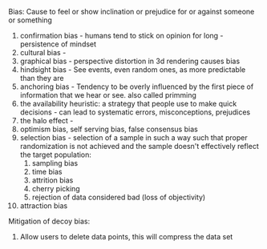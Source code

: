 

Bias: Cause to feel or show inclination or prejudice for or against someone or something
1. confirmation bias - humans tend to stick on opinion for long - persistence of mindset
2. cultural bias - 
3. graphical bias - perspective distortion in 3d rendering causes bias
5. hindsight bias - See events, even random ones, as more predictable than they are
6. anchoring bias - Tendency to be overly influenced by the first piece of information that we hear or see. also called primming
7. the availability heuristic: a strategy that people use to make quick decisions - can lead to systematic errors, misconceptions, prejudices
8. the halo effect - 
9. optimism bias, self serving bias, false consensus bias
10. selection bias - selection of a sample in such a way such that proper randomization is not achieved and the sample doesn't effectively reflect the target population:
	1. sampling bias
	2. time bias
	3. attrition bias
	4. cherry picking
	5. rejection of data considered bad (loss of objectivity)
11. attraction bias


Mitigation of decoy bias:
1. Allow users to delete data points, this will compress the data set